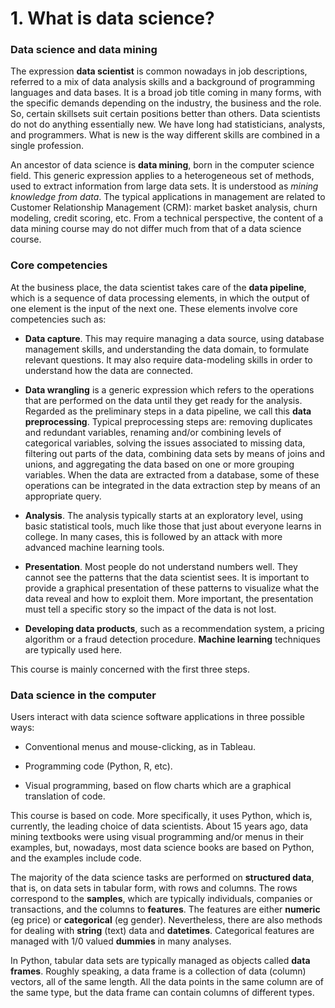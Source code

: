 # 1. What is data science?

### Data science and data mining

The expression **data scientist** is common nowadays in job descriptions, referred to a mix of data analysis skills and a background of programming languages and data bases. It is a broad job title coming in many forms, with the specific demands depending on the industry, the business and the role. So, certain skillsets suit certain positions better than others. Data scientists do not do anything essentially new. We have long had statisticians, analysts, and programmers. What is new is the way different skills are combined in a single profession.

An ancestor of data science is **data mining**, born in the computer science field. This generic expression applies to a heterogeneous set of methods, used to extract information from large data sets. It is understood as *mining knowledge from data*. The typical applications in management are related to Customer Relationship Management (CRM): market basket analysis, churn modeling, credit scoring, etc. From a technical perspective, the content of a data mining course may do not differ much from that of a data science course.

### Core competencies

At the business place, the data scientist takes care of the **data pipeline**, which is a sequence of data processing elements, in which the output of one element is the input of the next one. These elements involve core competencies such as:

* **Data capture**. This may require managing a data source, using database management skills, and understanding the data domain, to formulate relevant questions. It may also require data-modeling skills in order to understand how the data are connected.

* **Data wrangling** is a generic expression which refers to the operations that are performed on the data until they get ready for the analysis. Regarded as the preliminary steps in a data pipeline, we call this **data preprocessing**. Typical preprocessing steps are: removing duplicates and redundant variables, renaming and/or combining levels of categorical variables, solving the issues associated to missing data, filtering out parts of the data, combining data sets by means of joins and unions, and aggregating the data based on one or more grouping variables. When the data are extracted from a database, some of these operations can be integrated in the data extraction step by means of an appropriate query.

* **Analysis**. The analysis typically starts at an exploratory level, using basic statistical tools, much like those that just about everyone learns in college. In many cases, this is followed by an attack with more advanced machine learning tools.

* **Presentation**. Most people do not understand numbers well. They cannot see the patterns that the data scientist sees. It is important to provide a graphical presentation of these patterns to visualize what the data reveal and how to exploit them. More important, the presentation must tell a specific story so the impact of the data is not lost.

* **Developing data products**, such as a recommendation system, a pricing algorithm or a fraud detection procedure. **Machine learning** techniques are typically used here.

This course is mainly concerned with the first three steps.

### Data science in the computer

Users interact with data science software applications in three possible ways:

* Conventional menus and mouse-clicking, as in Tableau.

* Programming code (Python, R, etc).

* Visual programming, based on flow charts which are a graphical translation of code.

This course is based on code. More specifically, it uses Python, which is, currently, the leading choice of data scientists. About 15 years ago, data mining textbooks were using visual programming and/or menus in their examples, but, nowadays, most data science books are based on Python, and the examples include code.

The majority of the data science tasks are performed on **structured data**, that is, on data sets in tabular form, with rows and columns. The rows correspond to the **samples**, which are typically individuals, companies or transactions, and the columns to **features**. The features are either **numeric** (eg price) or **categorical** (eg gender). Nevertheless, there are also methods for dealing with **string** (text) data and **datetimes**. Categorical features are managed with 1/0 valued **dummies** in many analyses.

In Python, tabular data sets are typically managed as objects called **data frames**. Roughly speaking, a data frame is a collection of data (column) vectors, all of the same length. All the data points in the same column are of the same type, but the data frame can contain columns of different types.
